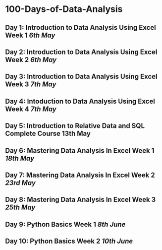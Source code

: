 # 100-Days-of-Data-Analysis

## **Day 1**: Introduction to Data Analysis Using Excel **Week 1**  *6th May*
## **Day 2**: Introduction to Data Analysis Using Excel **Week 2**  *6th May*
## **Day 3**: Introduction to Data Analysis Using Excel **Week 3**  *7th May*
## **Day 4**: Intoduction to Data Analysis Using Excel **Week 4**   *7th May*
## **Day 5**: Introduction to Relative Data and SQL **Complete Course**  **13th May**
## **Day 6**: Mastering Data Analysis In Excel **Week 1**  *18th May*
## **Day 7**: Mastering Data Analysis In Excel **Week 2**  *23rd May*
## **Day 8**: Mastering Data Analysis In Excel **Week 3**  *25th May*
## **Day 9**: Python Basics **Week 1**  *8th June*
## **Day 10**: Python Basics **Week 2**  *10th June*
